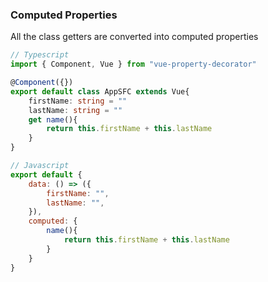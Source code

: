 ### Computed Properties
All the class getters are converted into computed properties
```ts
// Typescript
import { Component, Vue } from "vue-property-decorator"

@Component({})
export default class AppSFC extends Vue{
	firstName: string = ""
	lastName: string = ""
	get name(){
		return this.firstName + this.lastName
	}
}
```
```js
// Javascript
export default {
	data: () => ({
		firstName: "",
		lastName: "",
	}),
	computed: {
		name(){
			return this.firstName + this.lastName
		}
	}
}
```